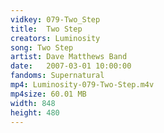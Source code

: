 ```yaml
---
vidkey: 079-Two_Step
title:  Two Step
creators: Luminosity
song: Two Step
artist: Dave Matthews Band
date:   2007-03-01 10:00:00
fandoms: Supernatural
mp4: Luminosity-079-Two-Step.m4v
mp4size: 60.01 MB
width: 848
height: 480
---
```



  